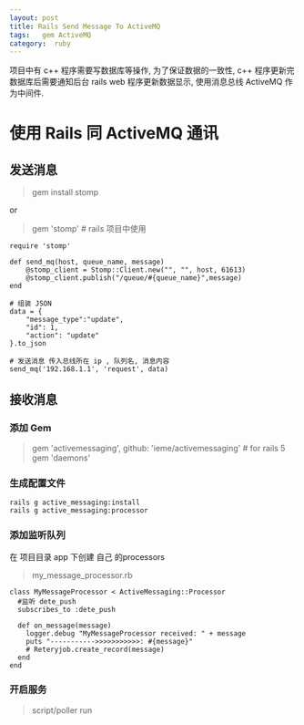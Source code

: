 ```yaml
---
layout: post
title: Rails Send Message To ActiveMQ
tags:   gem ActiveMQ
category:  ruby 
---
```


项目中有 c++ 程序需要写数据库等操作, 为了保证数据的一致性, c++ 程序更新完数据库后需要通知后台 rails web 程序更新数据显示, 使用消息总线 ActiveMQ 作为中间件.

# 使用 Rails 同 ActiveMQ 通讯

## 发送消息

>gem install stomp

or

>gem 'stomp' # rails 项目中使用

```
require 'stomp'

def send_mq(host, queue_name, message)
    @stomp_client = Stomp::Client.new("", "", host, 61613)
    @stomp_client.publish("/queue/#{queue_name}",message)
end

# 组装 JSON
data = {
    "message_type":"update",
    "id": 1,
    "action": "update"
}.to_json

# 发送消息 传入总线所在 ip , 队列名, 消息内容
send_mq('192.168.1.1', 'request', data)

```



## 接收消息

### 添加 Gem

>gem 'activemessaging', github: 'ieme/activemessaging' # for rails 5
>gem 'daemons'

### 生成配置文件

```
rails g active_messaging:install
rails g active_messaging:processor
```

### 添加监听队列

在 项目目录 app 下创建 自己 的processors 

>my_message_processor.rb

```
class MyMessageProcessor < ActiveMessaging::Processor
  #监听 dete_push
  subscribes_to :dete_push 

  def on_message(message)
    logger.debug "MyMessageProcessor received: " + message
    puts "----------->>>>>>>>>>>: #{message}"
    # Reteryjob.create_record(message)
  end
end
```

### 开启服务

>script/poller  run



